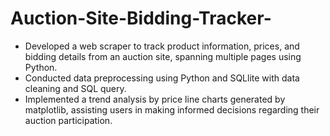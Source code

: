 # Auction-Site-Bidding-Tracker-

- Developed a web scraper to track product information, prices, and bidding details from an auction site, spanning multiple pages using Python.
- Conducted data preprocessing using Python and SQLlite with data cleaning and SQL query.
- Implemented a trend analysis by price line charts generated by matplotlib, assisting users in making informed decisions regarding their auction participation.
